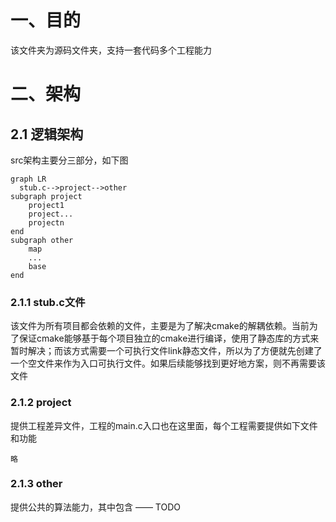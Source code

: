 # 一、目的

该文件夹为源码文件夹，支持一套代码多个工程能力

# 二、架构

## 2.1 逻辑架构

src架构主要分三部分，如下图
```mermaid
graph LR
  stub.c-->project-->other
subgraph project
    project1
    project...
    projectn
end
subgraph other
    map
    ...
    base
end
```

### 2.1.1 stub.c文件

该文件为所有项目都会依赖的文件，主要是为了解决cmake的解耦依赖。当前为了保证cmake能够基于每个项目独立的cmake进行编译，使用了静态库的方式来暂时解决；而该方式需要一个可执行文件link静态文件，所以为了方便就先创建了一个空文件来作为入口可执行文件。如果后续能够找到更好地方案，则不再需要该文件

### 2.1.2 project

提供工程差异文件，工程的main.c入口也在这里面，每个工程需要提供如下文件和功能

```
略
```

### 2.1.3 other

提供公共的算法能力，其中包含 —— TODO

